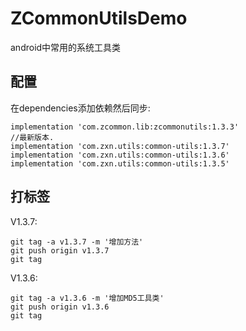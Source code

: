 # ZCommonUtilsDemo
android中常用的系统工具类

## 配置

在dependencies添加依赖然后同步:

```
implementation 'com.zcommon.lib:zcommonutils:1.3.3'
//最新版本.
implementation 'com.zxn.utils:common-utils:1.3.7'
implementation 'com.zxn.utils:common-utils:1.3.6'
implementation 'com.zxn.utils:common-utils:1.3.5'
```

## 打标签

V1.3.7:

```
git tag -a v1.3.7 -m '增加方法'
git push origin v1.3.7
git tag
```

V1.3.6:

```
git tag -a v1.3.6 -m '增加MD5工具类'
git push origin v1.3.6
git tag
```
